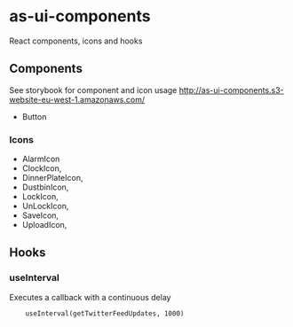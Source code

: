 # as-ui-components

React components, icons and hooks

## Components

See storybook for component and icon usage
http://as-ui-components.s3-website-eu-west-1.amazonaws.com/

- Button

### Icons

- AlarmIcon
- ClockIcon,
- DinnerPlateIcon,
- DustbinIcon,
- LockIcon,
- UnLockIcon,
- SaveIcon,
- UploadIcon,

## Hooks

### useInterval

Executes a callback with a continuous delay

```
    useInterval(getTwitterFeedUpdates, 1000)
```
